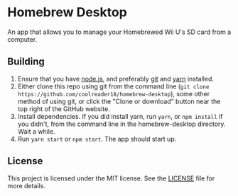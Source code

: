 # Homebrew Desktop

An app that allows you to manage your Homebrewed Wii U's SD card from a computer.

## Building

1.  Ensure that you have [node.js](https://nodejs.org/en/download/), and preferably
    [git](https://git-scm.com/downloads) and [yarn](https://yarnpkg.com/en/docs/install) installed.
2.  Either clone this repo using git from the command line
    (`git clone https://github.com/coolreader18/homebrew-desktop`), some other method of using git,
    or click the "Clone or download" button near the top right of the GitHub website.
3.  Install dependencies. If you did install yarn, run `yarn`, or `npm install` if you didn't, from
    the command line in the homebrew-desktop directory. Wait a while.
4.  Run `yarn start` or `npm start`. The app should start up.

## License

This project is licensed under the MIT license. See the [LICENSE](LICENSE) file for more details.
